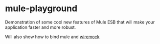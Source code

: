 # mule-playground
Demonstration of some cool new features of Mule ESB that will make your application faster and more robust.

Will also show how to bind mule and [wiremock](http://wiremock.org/index.html)
